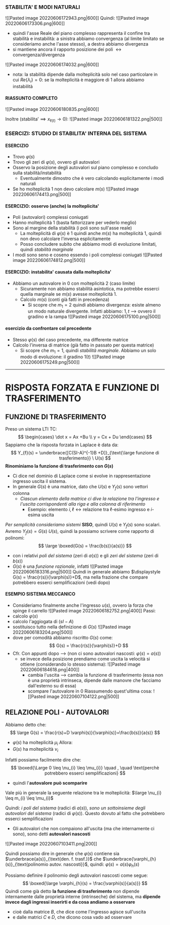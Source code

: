 ### STABILITA' E MODI NATURALI
![[Pasted image 20220606172943.png|600]]
Quindi:
![[Pasted image 20220606173306.png|600]]
- quindi l'asse Reale del piano complesso rappresenta il confine tra stabilità e instabilità: a sinistra abbiamo convergenza (al limite limitato se consideriamo anche l'asse stesso), a destra abbiamo divergenza
- si mantiene ancora il rapporto $\text{posizione dei poli } \longleftrightarrow \text{convergenza/divergenza}$

![[Pasted image 20220606174032.png|600]]
- nota: la stabilità dipende dalla molteplicità solo nel caso particolare in cui $Re\{\lambda_{i}\} = 0$: se la molteplicità è maggiore di $1$ allora abbiamo instabilità

#### RIASSUNTO COMPLETO
![[Pasted image 20220606180835.png|600]]

Inoltre ($\text{stabilita'} \implies x_{\ell(t)}\to 0$):
![[Pasted image 20220606181322.png|500]]

### ESERCIZI: STUDIO DI STABILITA' INTERNA DEL SISTEMA
#### ESERCIZIO
- Trovo $\varphi(s)$
- Trovo gli zeri di $\varphi(s)$, ovvero gli autovalori
- Osservo la posizione degli autovalori sul piano complesso e concludo sulla stabilità/instabilità
	- Eventualmente dimostro che è vero calcolando esplicitamente i modi naturali
- Se ho molteplicità $1$ non devo calcolare $m(s)$
![[Pasted image 20220606174413.png|500]]

#### ESERCIZIO: osservo (anche) la molteplicita'
- Poli (autovalori) complessi coniugati
- Hanno molteplicità $1$ (basta fattorizzare per vederlo meglio)
- Sono al margine della stabilità (i poli sono sull'asse reale)
	- La molteplicità di $\varphi(s)$ è $1$ quindi anche $m(s)$ ha molteplicità $1$, quindi non devo calcolare l'inversa esplicitamente
	- Posso concludere subito che abbiamo modi di evoluzione limitati, quindi *stabilità marginale*
- I modi sono seno e coseno essendo i poli complessi coniugati
![[Pasted image 20220606174812.png|500]]

#### ESERCIZIO: instabilita' causata dalla molteplicita'
- Abbiamo un autovalore in $0$ con molteplicità $2$ (caso limite)
	- Sicuramente non abbiamo stabilità asintotica, ma potrebbe esserci quella marginale se $m(s)$ avesse molteplicità $1$.
	- Calcolo $m(s)$ (conti già fatti in precedenza)
		- Si scopre che $m_{1} = 2$ quindi abbiamo divergenza: esiste almeno un modo naturale divergente. Infatti abbiamo: $1, t$ --> ovvero il gradino e la rampa
![[Pasted image 20220606175100.png|500]]

#### esercizio da confrontare col precedente
- Stesso $\varphi(s)$ del caso precedente, ma differente matrice
- Calcolo l'inversa di matrice (già fatto in passato per questa matrice)
	- Si scopre che $m_{1} = 1$, quindi *stabilità marginale*. Abbiamo un solo modo di evoluzione: il gradino $1(t)$ 
![[Pasted image 20220606175249.png|500]]

---

# RISPOSTA FORZATA E FUNZIONE DI TRASFERIMENTO
## FUNZIONE DI TRASFERIMENTO
Preso un sistema LTI TC:
$$
\begin{cases} \dot x = Ax +Bu  \\ y = Cx + Du \end{cases}
$$
Sappiamo che la risposta forzata in Laplace è data da:
$$
Y_{f}(s) = \underbrace{[C(SI-A)^{-1}B +D]}_{\text{\large funzione di trasferimento}} \ U(s)
$$
**Rinominiamo la funzione di trasferimento con $G(s)$**
- Ci dice nel dominio di Laplace come si evolve in rappresentazione ingresso uscita il sistema.
- In generale $G(s)$ è una matrice, dato che $U(s)$ e $Y_{f}(s)$ sono vettori colonna
	- *Ciascun elemento della matrice ci dive la relazione tra l'ingresso e l'uscita corrispondenti alla riga e alla colonna di riferimento*
		- Esempio: elemento $i,\ell \longleftrightarrow \text{relazione tra } \ell \text{-esimo ingresso e } i \text{-esima uscita}$ 

*Per semplicità consideriamo sistemi* **SISO**, quindi $U(s)$ e $Y_{f}(s)$ sono scalari. Avremo $Y_{f}(s) = G(s)\ U(s)$, quindi la possiamo scrivere come rapporto di polinomi:
$$
\large \boxed{G(s) = \frac{b(s)}{a(s)}}
$$
- con i relativi *poli del sistema* (zeri di $a(s)$) e gli *zeri del sistema* (zeri di $b(s)$)
- $G(s)$ è una *funzione razionale*, infatti 
![[Pasted image 20220606183316.png|500]]
Quindi in generale abbiamo $\displaystyle G(s) = \frac{r(s)}{\varphi(s)}+D$, ma nella frazione che compare potrebbero esserci semplificazioni (vedi dopo)

#### ESEMPIO SISTEMA MECCANICO
- Consideriamo finalmente anche l'ingresso $u(s)$, ovvero la forza che spinge il carrello
![[Pasted image 20220606182752.png|400]]
Passi:
- calcolo $\varphi(s)$
- calcolo l'aggiogata di $(sI-A)$
- sostituisco tutto nella definizione di $G(s)$
 ![[Pasted image 20220606183204.png|500]]
 - dove per comodità abbiamo riscritto $G(s)$ come: $$ G(s) = \frac{r(s)}{\varphi(s)}+D $$
 - Cfr. Con appunti dopo --> (non ci sono autovalori nascosti: $\varphi(s) = a(s)$)
	 - se invece della posizione prendiamo come uscita la velocità si ottiene (considerando lo stesso sistema):
	 ![[Pasted image 20220606184618.png|400]]
		 - cambia l'uscita --> cambia la funzione di trasferimento (essa non è una proprietà intrinseca, dipende dalle manovre che facciamo dall'esterno su di essa)
		 - scompare l'autovalore in $0$
Riassumendo quest'ultima cosa:
![[Pasted image 20220607104122.png|500]]

## RELAZIONE POLI - AUTOVALORI
Abbiamo detto che:
$$
\large G(s) = \frac{r(s)+D \varphi(s)}{\varphi(s)}=\frac{b(s)}{a(s)}
$$
- $\varphi(s)$ ha molteplicità $\mu_{i}$
Allora:
- $G(s)$ ha molteplicità $\nu_{i}$ 

Infatti possiamo facilmente dire che: 
$$
\boxed{\Large 0 \leq \nu_{i} \leq \mu_{i}}  \quad , \quad \text{perchè potrebbero esserci semplificazioni}
$$
- quindi l'**autovalore può scomparire**

Vale più in generale la seguente relazione tra le molteplicità: $\large \nu_{i} \leq m_{i} \leq \mu_{i}$

Quindi: *i poli del sistema* (radici di $a(s)$),  *sono un sottoinsieme degli autovalori del sistema* (radici di $\varphi(s)$). Questo dovuto al fatto che potrebbero esserci semplificazioni
- Gli autovalori che non compaiono all'uscita (ma che internamente ci sono), sono detti **autovalori nascosti**

![[Pasted image 20220607103411.png|200]]

Quindi possiamo dire in generale che $\varphi(s)$ contiene sia $\underbrace{a(s)}_{\text{den. f. trasf.}}$ che $\underbrace{\varphi_{h}(s)}_{\text{polinomio autov. nascosti}}$, quindi: $\varphi(s) = a(s)\varphi_{h}(s)$

Possiamo definire il polinomio degli autovalori nascosti come segue:
$$
\boxed{\large \varphi_{h}(s) = \frac{\varphi(s)}{a(s)}}
$$
Quindi come già detto **la funzione di trasferimento** non dipende internamente dalle proprietà interne (intrinseche) del sistema, ma **dipende invece dagli ingressi inserirti e da cosa andiamo a osservare** 
- cioè dalla matrice $B$, che dice come l'ingresso agisce sull'uscita
- e dalle matrici $C$ e $D$, che dicono cosa vado ad osservare


